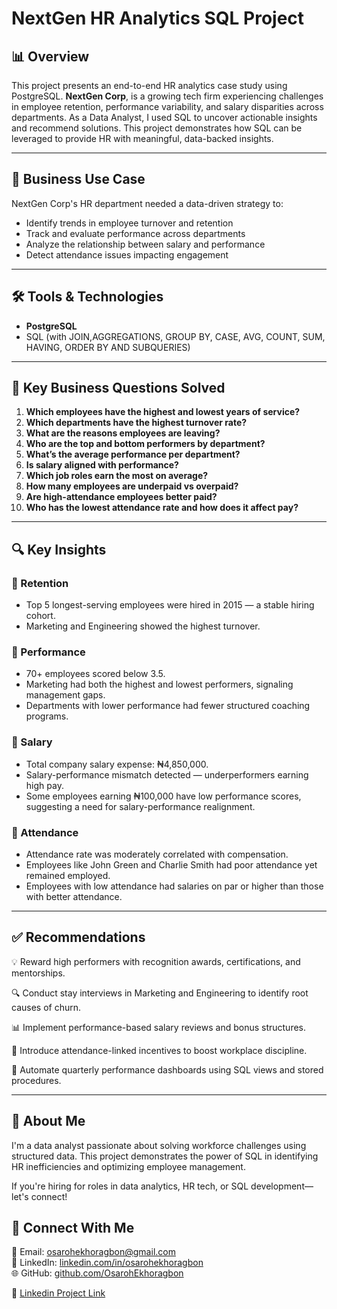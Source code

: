 
# NextGen HR Analytics SQL Project

## 📊 Overview
This project presents an end-to-end HR analytics case study using PostgreSQL. **NextGen Corp**, is a growing tech firm experiencing challenges in employee retention, performance variability, and salary disparities across departments. As a Data Analyst, I used SQL to uncover actionable insights and recommend solutions. This project demonstrates how SQL can be leveraged to provide HR with meaningful, data-backed insights.

---

## 🏢 Business Use Case
NextGen Corp's HR department needed a data-driven strategy to:

- Identify trends in employee turnover and retention
- Track and evaluate performance across departments
- Analyze the relationship between salary and performance
- Detect attendance issues impacting engagement

---

## 🛠 Tools & Technologies
- **PostgreSQL**
- SQL (with JOIN,AGGREGATIONS, GROUP BY, CASE, AVG, COUNT, SUM, HAVING, ORDER BY AND SUBQUERIES)

---

## 📌 Key Business Questions Solved
1. **Which employees have the highest and lowest years of service?**
2. **Which departments have the highest turnover rate?**
3. **What are the reasons employees are leaving?**
4. **Who are the top and bottom performers by department?**
5. **What’s the average performance per department?**
6. **Is salary aligned with performance?**
7. **Which job roles earn the most on average?**
8. **How many employees are underpaid vs overpaid?**
9. **Are high-attendance employees better paid?**
10. **Who has the lowest attendance rate and how does it affect pay?**

---

## 🔍 Key Insights

### 📌 Retention
- Top 5 longest-serving employees were hired in 2015 — a stable hiring cohort.
- Marketing and Engineering showed the highest turnover.

### 📌 Performance
- 70+ employees scored below 3.5.
- Marketing had both the highest and lowest performers, signaling management gaps.
- Departments with lower performance had fewer structured coaching programs.

### 📌 Salary
- Total company salary expense: ₦4,850,000.
- Salary-performance mismatch detected — underperformers earning high pay.
- Some employees earning ₦100,000 have low performance scores, suggesting a need for salary-performance realignment.

### 📌 Attendance
- Attendance rate was moderately correlated with compensation.
- Employees like John Green and Charlie Smith had poor attendance yet remained employed.
- Employees with low attendance had salaries on par or higher than those with better attendance.

---

## ✅ Recommendations


💡 Reward high performers with recognition awards, certifications, and mentorships.

🔍 Conduct stay interviews in Marketing and Engineering to identify root causes of churn.

📊 Implement performance-based salary reviews and bonus structures.

🧭 Introduce attendance-linked incentives to boost workplace discipline.

📅 Automate quarterly performance dashboards using SQL views and stored procedures.

---

## 👤 About Me
I'm a data analyst passionate about solving workforce challenges using structured data. This project demonstrates the power of SQL in identifying HR inefficiencies and optimizing employee management.

If you're hiring for roles in data analytics, HR tech, or SQL development—let's connect!

## 🔗 Connect With Me

📧 Email: osarohekhoragbon@gmail.com  
💼 LinkedIn: [linkedin.com/in/osarohekhoragbon](https://www.linkedin.com/in/osarohekhoragbon/)  
🌐 GitHub: [github.com/OsarohEkhoragbon](https://github.com/OsarohEkhoragbon)

📌 [Linkedin Project Link](https://www.linkedin.com/posts/osaroh-ekhoragbon_90daysofconsistency-osarohdataanalyticsjourneywith10alytics-activity-7333152619542003712-cnFH?utm_source=share&utm_medium=member_desktop&rcm=ACoAAAkcTOMBH04A-GBT9XWCy_GRBdwnuvWM7qY)
